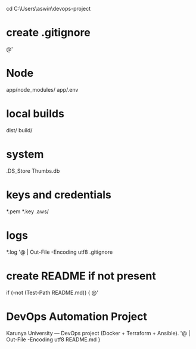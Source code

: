 cd C:\Users\aswin\devops-project

# create .gitignore
@'
# Node
app/node_modules/
app/.env
# local builds
dist/
build/
# system
.DS_Store
Thumbs.db
# keys and credentials
*.pem
*.key
.aws/
# logs
*.log
'@ | Out-File -Encoding utf8 .gitignore

# create README if not present
if (-not (Test-Path README.md)) {
@'
# DevOps Automation Project

Karunya University — DevOps project (Docker + Terraform + Ansible).
'@ | Out-File -Encoding utf8 README.md
}
